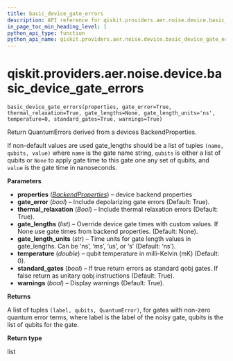 ```yaml
---
title: basic_device_gate_errors
description: API reference for qiskit.providers.aer.noise.device.basic_device_gate_errors
in_page_toc_min_heading_level: 1
python_api_type: function
python_api_name: qiskit.providers.aer.noise.device.basic_device_gate_errors
---
```


# qiskit.providers.aer.noise.device.basic\_device\_gate\_errors

<span id="qiskit.providers.aer.noise.device.basic_device_gate_errors" />

`basic_device_gate_errors(properties, gate_error=True, thermal_relaxation=True, gate_lengths=None, gate_length_units='ns', temperature=0, standard_gates=True, warnings=True)`

Return QuantumErrors derived from a devices BackendProperties.

If non-default values are used gate\_lengths should be a list of tuples `(name, qubits, value)` where `name` is the gate name string, `qubits` is either a list of qubits or `None` to apply gate time to this gate one any set of qubits, and `value` is the gate time in nanoseconds.

**Parameters**

*   **properties** ([*BackendProperties*](qiskit.providers.models.BackendProperties "qiskit.providers.models.BackendProperties")) – device backend properties
*   **gate\_error** (*bool*) – Include depolarizing gate errors (Default: True).
*   **thermal\_relaxation** (*Bool*) – Include thermal relaxation errors (Default: True).
*   **gate\_lengths** (*list*) – Override device gate times with custom values. If None use gate times from backend properties. (Default: None).
*   **gate\_length\_units** (*str*) – Time units for gate length values in gate\_lengths. Can be ‘ns’, ‘ms’, ‘us’, or ‘s’ (Default: ‘ns’).
*   **temperature** (*double*) – qubit temperature in milli-Kelvin (mK) (Default: 0).
*   **standard\_gates** (*bool*) – If true return errors as standard qobj gates. If false return as unitary qobj instructions (Default: True).
*   **warnings** (*bool*) – Display warnings (Default: True).

**Returns**

A list of tuples `(label, qubits, QuantumError)`, for gates with non-zero quantum error terms, where label is the label of the noisy gate, qubits is the list of qubits for the gate.

**Return type**

list

